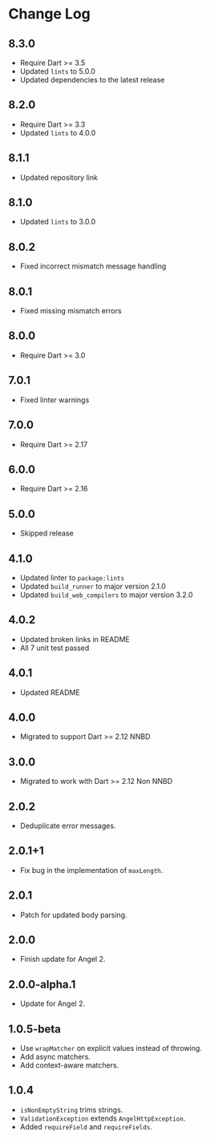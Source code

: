 # Change Log

## 8.3.0

* Require Dart >= 3.5
* Updated `lints` to 5.0.0
* Updated dependencies to the latest release

## 8.2.0

* Require Dart >= 3.3
* Updated `lints` to 4.0.0

## 8.1.1

* Updated repository link

## 8.1.0

* Updated `lints` to 3.0.0

## 8.0.2

* Fixed incorrect mismatch message handling

## 8.0.1

* Fixed missing mismatch errors

## 8.0.0

* Require Dart >= 3.0

## 7.0.1

* Fixed linter warnings

## 7.0.0

* Require Dart >= 2.17

## 6.0.0

* Require Dart >= 2.16

## 5.0.0

* Skipped release

## 4.1.0

* Updated linter to `package:lints`
* Updated `build_runner` to major version 2.1.0
* Updated `build_web_compilers` to major version 3.2.0

## 4.0.2

* Updated broken links in README
* All 7 unit test passed

## 4.0.1

* Updated README

## 4.0.0

* Migrated to support Dart >= 2.12 NNBD

## 3.0.0

* Migrated to work with Dart >= 2.12 Non NNBD

## 2.0.2

* Deduplicate error messages.

## 2.0.1+1

* Fix bug in the implementation of `maxLength`.

## 2.0.1

* Patch for updated body parsing.

## 2.0.0

* Finish update for Angel 2.

## 2.0.0-alpha.1

* Update for Angel 2.

## 1.0.5-beta

* Use `wrapMatcher` on explicit values instead of throwing.
* Add async matchers.
* Add context-aware matchers.

## 1.0.4

* `isNonEmptyString` trims strings.
* `ValidationException` extends `AngelHttpException`.
* Added `requireField` and `requireFields`.
